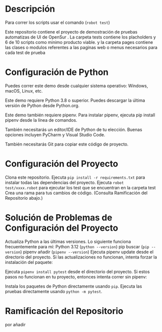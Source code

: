 
# Descripción
Para correr los scripts usar el comando
(`robot test`)

Este repositorio contiene el proyecto de demostración de pruebas automatizas de UI de OpenSur  . 
La carpeta tests contiene los placholders y 6 de 10 scripts como minimo producto viable.
y la carpeta pages contiene las clases o modulos referentes a las paginas web o menus necesarios para cada test de prueba

# Configuración de Python

Puedes correr este demo desde cualquier sistema operativo: Windows, macOS, Linux, etc.

Este demo requiere Python 3.8 o superior. Puedes descargar la última versión de Python desde Python.org.

Este demo también requiere pipenv. Para instalar pipenv, ejecuta pip install pipenv desde la línea de comandos.

También necesitarás un editor/IDE de Python de tu elección. Buenas opciones incluyen PyCharm y Visual Studio Code.

También necesitarás Git para copiar este código de proyecto.

# Configuración del Proyecto

Clona este repositorio.
Ejecuta `pip install -r requirements.txt` para instalar todas las dependencias del proyecto.
Ejecuta `robot test/xxxx.robot` para ejecutar los test que se encuentran en la carpeta test
Crea una rama para tus cambios de código. (Consulta Ramificación del Repositorio abajo.)

# Solución de Problemas de Configuración del Proyecto

Actualiza Python a las últimas versiones. Lo siguiente funciona frecuentemente para mí:
Python 3.12 (`python --version`)
pip buscar (`pip --version`)
pipenv añadir (`pipenv --version`)
Ejecuta pipenv update desde el directorio del proyecto.
Si las actualizaciones no funcionan, intenta forzar la instalación del paquete:

Ejecuta `pipenv install pytest` desde el directorio del proyecto.
Si estos pasos no funcionan en tu proyecto, entonces intenta correr sin pipenv:

Instala los paquetes de Python directamente usando `pip`.
Ejecuta las pruebas directamente usando `python -m pytest`.

# Ramificación del Repositorio

por añadir

